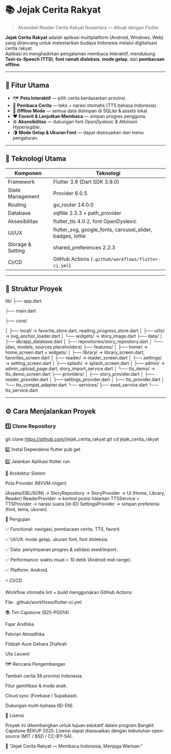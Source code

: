 # 📚 Jejak Cerita Rakyat
> Aksesibel Reader Cerita Rakyat Nusantara — dibuat dengan Flutter.

**Jejak Cerita Rakyat** adalah aplikasi multiplatform (Android, Windows, Web) yang dirancang untuk melestarikan budaya Indonesia melalui digitalisasi cerita rakyat.  
Aplikasi ini menghadirkan pengalaman membaca interaktif, mendukung **Text-to-Speech (TTS)**, **font ramah disleksia**, **mode gelap**, dan **pembacaan offline**.

---

## 🚀 Fitur Utama
- 🗺️ **Peta Interaktif** — pilih cerita berdasarkan provinsi.
- 📖 **Pembaca Cerita** — teks + narasi otomatis (TTS bahasa Indonesia).
- 💾 **Offline Mode** — semua data disimpan di SQLite & assets lokal.
- ❤️ **Favorit & Lanjutkan Membaca** — simpan progres pengguna.
- ⚙️ **Aksesibilitas** — dukungan font *OpenDyslexic* & *Atkinson Hyperlegible*.
- 🌗 **Mode Gelap & Ukuran Font** — dapat disesuaikan dari menu pengaturan.

---

## 🧩 Teknologi Utama
| Komponen | Teknologi |
|-----------|------------|
| Framework | Flutter 3.9 (Dart SDK 3.9.0) |
| State Management | Provider 6.0.5 |
| Routing | go_router 14.0.0 |
| Database | sqflite 2.3.3 + path_provider |
| Aksesibilitas | flutter_tts 4.0.2, font OpenDyslexic |
| UI/UX | flutter_svg, google_fonts, carousel_slider, badges, lottie |
| Storage & Setting | shared_preferences 2.2.3 |
| CI/CD | GitHub Actions (`.github/workflows/flutter-ci.yml`) |

---

## 🧱 Struktur Proyek

lib/
├── app.dart

├── main.dart

├── core/

│ ├── local/ → favorite_store.dart, reading_progress_store.dart
│ ├── utils/ → svg_anchor_loader.dart
│ └── widgets/ → story_image.dart
├── data/
│ ├── db/app_database.dart
│ ├── repositories/story_repository.dart
│ └── (dao, models, sources placeholders)
├── features/
│ ├── home/ → home_screen.dart + widgets/
│ ├── library/ → library_screen.dart, favorites_screen.dart
│ ├── reader/ → reader_screen.dart
│ ├── settings/ → setting_screen.dart
│ ├── splash/ → splash_screen.dart
│ ├── admin/ → admin_upload_page.dart, story_import_service.dart
│ └── tts_demo/ → tts_demo_screen.dart
├── providers/
│ ├── story_provider.dart
│ ├── reader_provider.dart
│ ├── settings_provider.dart
│ ├── tts_provider.dart
│ └── tts_compat_adapter.dart
└── services/
├── seed_service.dart
└── tts_service.dart


---

## ⚙️ Cara Menjalankan Proyek

### 1️⃣ Clone Repository

git clone https://github.com/<username>/jejak_cerita_rakyat.git
cd jejak_cerita_rakyat

2️⃣ Instal Dependensi
flutter pub get

3️⃣ Jalankan Aplikasi
flutter run

🧠 Arsitektur Sistem

Pola Provider (MVVM ringan)

[Assets/DB/JSON] → StoryRepository → StoryProvider → UI (Home, Library, Reader)
ReaderProvider → kontrol posisi halaman
TTSService + TTSProvider → narasi suara (id-ID)
SettingsProvider → simpan preferensi (font, tema, ukuran)

🧪 Pengujian

✅ Functional: navigasi, pembacaan cerita, TTS, favorit.

✅ UI/UX: mode gelap, ukuran font, font disleksia.

✅ Data: penyimpanan progres & validasi seed/import.

✅ Performance: waktu muat < 10 detik (Android mid-range).

✅ Platform: Android.

⚡ CI/CD

Workflow otomatis lint + build menggunakan GitHub Actions

File: .github/workflows/flutter-ci.yml

📚 Tim Capstone (B25-PG014)

Fajar Andhika

Febrian Atmadhika

Fildzah Aure Gehara Zhafirah

Ulis Leuwol

🗺️ Rencana Pengembangan

Tambah cerita 38 provinsi Indonesia.

Fitur gamifikasi & mode anak.

Cloud sync (Firebase / Supabase).

Dukungan multi-bahasa (ID-EN).

📝 Lisensi

Proyek ini dikembangkan untuk tujuan edukatif dalam program Bangkit Capstone BEKUP 2025.
Lisensi dapat disesuaikan dengan kebutuhan open-source (MIT / BSD / CC-BY-SA).

🌸 “Jejak Cerita Rakyat — Membaca Indonesia, Menjaga Warisan.”
